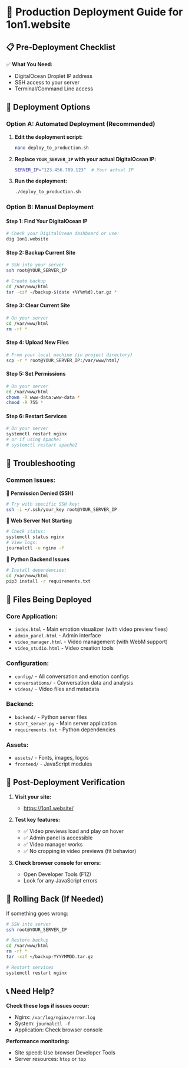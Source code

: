 # 🚀 Production Deployment Guide for 1on1.website

## 📋 Pre-Deployment Checklist

✅ **What You Need:**
- DigitalOcean Droplet IP address
- SSH access to your server
- Terminal/Command Line access

## 🎯 **Deployment Options**

### **Option A: Automated Deployment (Recommended)**

1. **Edit the deployment script:**
   ```bash
   nano deploy_to_production.sh
   ```
   
2. **Replace `YOUR_SERVER_IP` with your actual DigitalOcean IP:**
   ```bash
   SERVER_IP="123.456.789.123"  # Your actual IP
   ```

3. **Run the deployment:**
   ```bash
   ./deploy_to_production.sh
   ```

### **Option B: Manual Deployment**

#### **Step 1: Find Your DigitalOcean IP**
```bash
# Check your DigitalOcean dashboard or use:
dig 1on1.website
```

#### **Step 2: Backup Current Site**
```bash
# SSH into your server
ssh root@YOUR_SERVER_IP

# Create backup
cd /var/www/html
tar -czf ~/backup-$(date +%Y%m%d).tar.gz *
```

#### **Step 3: Clear Current Site**
```bash
# On your server
cd /var/www/html
rm -rf *
```

#### **Step 4: Upload New Files**
```bash
# From your local machine (in project directory)
scp -r * root@YOUR_SERVER_IP:/var/www/html/
```

#### **Step 5: Set Permissions**
```bash
# On your server
cd /var/www/html
chown -R www-data:www-data *
chmod -R 755 *
```

#### **Step 6: Restart Services**
```bash
# On your server
systemctl restart nginx
# or if using Apache:
# systemctl restart apache2
```

## 🔧 **Troubleshooting**

### **Common Issues:**

**🚫 Permission Denied (SSH)**
```bash
# Try with specific SSH key:
ssh -i ~/.ssh/your_key root@YOUR_SERVER_IP
```

**🚫 Web Server Not Starting**
```bash
# Check status:
systemctl status nginx
# View logs:
journalctl -u nginx -f
```

**🚫 Python Backend Issues**
```bash
# Install dependencies:
cd /var/www/html
pip3 install -r requirements.txt
```

## 📁 **Files Being Deployed**

### **Core Application:**
- `index.html` - Main emotion visualizer (with video preview fixes)
- `admin_panel.html` - Admin interface
- `video_manager.html` - Video management (with WebM support)
- `video_studio.html` - Video creation tools

### **Configuration:**
- `config/` - All conversation and emotion configs
- `conversations/` - Conversation data and analysis
- `videos/` - Video files and metadata

### **Backend:**
- `backend/` - Python server files
- `start_server.py` - Main server application
- `requirements.txt` - Python dependencies

### **Assets:**
- `assets/` - Fonts, images, logos
- `frontend/` - JavaScript modules

## 🎉 **Post-Deployment Verification**

1. **Visit your site:**
   - https://1on1.website/

2. **Test key features:**
   - ✅ Video previews load and play on hover
   - ✅ Admin panel is accessible
   - ✅ Video manager works
   - ✅ No cropping in video previews (fit behavior)

3. **Check browser console for errors:**
   - Open Developer Tools (F12)
   - Look for any JavaScript errors

## 🔄 **Rolling Back (If Needed)**

If something goes wrong:

```bash
# SSH into server
ssh root@YOUR_SERVER_IP

# Restore backup
cd /var/www/html
rm -rf *
tar -xzf ~/backup-YYYYMMDD.tar.gz

# Restart services
systemctl restart nginx
```

## 📞 **Need Help?**

**Check these logs if issues occur:**
- Nginx: `/var/log/nginx/error.log`
- System: `journalctl -f`
- Application: Check browser console

**Performance monitoring:**
- Site speed: Use browser Developer Tools
- Server resources: `htop` or `top` 